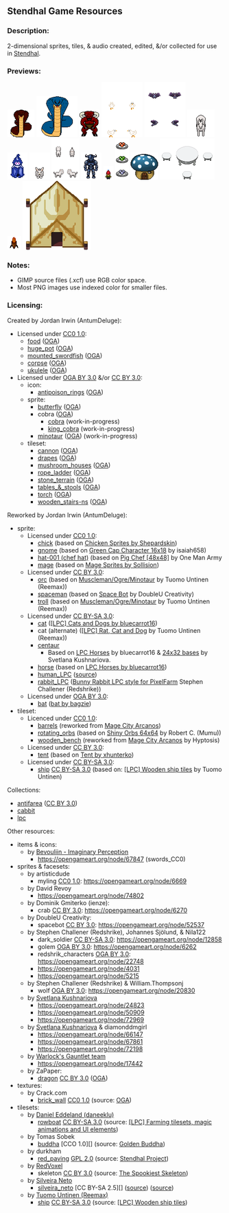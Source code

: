 ## Stendhal Game Resources


### **Description:**

2-dimensional sprites, tiles, & audio created, edited, &/or collected for use in [Stendhal](https://stendhalgame.org/).


### **Previews:**

![cobra](https://raw.githubusercontent.com/AntumDeluge/game-resources/master/sprite/animal/cobra/preview.gif)
![king_cobra](https://raw.githubusercontent.com/AntumDeluge/game-resources/master/sprite/animal/king_cobra/preview.gif)
![minotaur](https://raw.githubusercontent.com/AntumDeluge/game-resources/master/sprite/creature/minotaur/preview.gif)
![chick](https://raw.githubusercontent.com/AntumDeluge/game-resources/master/sprite/animal/chick/preview.gif)
![bat](https://raw.githubusercontent.com/AntumDeluge/game-resources/master/sprite/animal/bat/preview.gif)
![horse_white](https://raw.githubusercontent.com/AntumDeluge/game-resources/master/sprite/animal/horse/preview.gif)
![mage](https://raw.githubusercontent.com/AntumDeluge/game-resources/master/sprite/character/mage/preview.gif)
![rabbit](https://raw.githubusercontent.com/AntumDeluge/game-resources/master/sprite/animal/rabbit_LPC/preview.gif)
![cat](https://raw.githubusercontent.com/AntumDeluge/game-resources/master/sprite/animal/cat/preview.gif)
![dark_soldier](https://raw.githubusercontent.com/AntumDeluge/game-resources/master/sprite/character/dark_soldier/preview.gif)
![gnome](https://raw.githubusercontent.com/AntumDeluge/game-resources/master/sprite/creature/gnome/preview.gif)
![antipoison_rings](https://raw.githubusercontent.com/AntumDeluge/game-resources/master/icon/antipoison_rings/preview.png)
![mushroom_houses](https://raw.githubusercontent.com/AntumDeluge/game-resources/master/tileset/mushroom_houses/preview.png)
![tables_&_stools](https://raw.githubusercontent.com/AntumDeluge/game-resources/master/tileset/tables_&_stools/preview-1.png)
![torch](https://raw.githubusercontent.com/AntumDeluge/game-resources/master/tileset/torch/preview.gif)
![tent](https://raw.githubusercontent.com/AntumDeluge/game-resources/master/tileset/tent/preview.png)


### **Notes:**

- GIMP source files (.xcf) use RGB color space.
- Most PNG images use indexed color for smaller files.


### **Licensing:**

Created by Jordan Irwin (AntumDeluge):
- Licensed under [CC0 1.0][]:
  - [food](tileset/food) ([OGA](https://opengameart.org/node/20711))
  - [huge_pot](tileset/huge_pot) ([OGA](https://opengameart.org/node/79171))
  - [mounted_swordfish](tileset/building/decor) ([OGA](https://opengameart.org/node/79120))
  - [corpse](tileset/corpse) ([OGA](https://opengameart.org/node/79121))
  - [ukulele](tileset/instrument) ([OGA](https://opengameart.org/node/79149))
- Licensed under [OGA BY 3.0][] &/or [CC BY 3.0][]:
  - icon:
    - [antipoison_rings](icon/antipoison_rings) ([OGA](https://opengameart.org/node/20712))
  - sprite:
    - [butterfly](sprite/animal/butterfly) ([OGA](https://opengameart.org/node/79095))
    - cobra ([OGA](https://opengameart.org/node/20678))
      - [cobra](sprite/animal/cobra) (work-in-progress)
      - [king_cobra](sprite/animal/king_cobra) (work-in-progress)
    - [minotaur](sprite/creature/minotaur) ([OGA](https://opengameart.org/node/76913)) (work-in-progress)
  - tileset:
    - [cannon](tileset/cannon) ([OGA](https://opengameart.org/node/79098))
    - [drapes](tileset/drapes) ([OGA](https://opengameart.org/node/79123))
    - [mushroom_houses](tileset/mushroom_houses) ([OGA](https://opengameart.org/node/20713))
    - [rope_ladder](tileset/rope_ladder) ([OGA](https://opengameart.org/node/79116))
    - [stone_terrain](tileset/terrain/stone) ([OGA](https://opengameart.org/node/79141))
    - [tables_&_stools](tileset/tables_&_stools) ([OGA](https://opengameart.org/node/20715))
    - [torch](tileset/torch) ([OGA](https://opengameart.org/node/20714))
    - [wooden_stairs-ns](tileset/building/stairs) ([OGA](https://opengameart.org/node/79115))

Reworked by Jordan Irwin (AntumDeluge):
- sprite:
  - Licensed under [CC0 1.0][]:
    - [chick](sprite/animal/chick) (based on [Chicken Sprites by Shepardskin](https://opengameart.org/node/21393))
    - [gnome](sprite/creature/gnome) (based on [Green Cap Character 16x18](https://opengameart.org/node/66252) by isaiah658)
    - [hat-001 (chef hat)](sprite/character/outfit/PNG/24x32/hat-001.png) (based on [Pig Chef [48x48]](https://opengameart.org/node/69527) by One Man Army
    - [mage](sprite/character/mage) (based on [Mage Sprites by Sollision](https://opengameart.org/node/52761))
  - Licensed under [CC BY 3.0][]:
    - [orc](sprite/creature/orc) (based on [Muscleman/Ogre/Minotaur](https://opengameart.org/node/24876) by Tuomo Untinen (Reemax))
    - [spaceman](sprite/character/spaceman) (based on [Space Bot](https://opengameart.org/node/52537) by DoubleU Creativity)
    - [troll](sprite/creature/troll) (based on [Muscleman/Ogre/Minotaur](https://opengameart.org/node/24876) by Tuomo Untinen (Reemax))
  - Licensed under [CC BY-SA 3.0][]:
    - [cat](sprite/animal/cat) ([[LPC] Cats and Dogs by bluecarrot16](https://opengameart.org/node/69399))
    - cat (alternate) ([[LPC] Rat, Cat and Dog](https://opengameart.org/node/39573) by Tuomo Untinen (Reemax))
    - [centaur](sprite/creature/centaur)
      - Based on [LPC Horses](https://opengameart.org/node/69398) by bluecarrot16 & [24x32 bases](https://opengameart.org/node/24944) by Svetlana Kushnariova.
    - [horse](sprite/animal/horse) (based on [LPC Horses by bluecarrot16](https://opengameart.org/node/69398))
    - [human_LPC](sprite/character/human_LPC) ([source](https://opengameart.org/node/32390))
    - [rabbit_LPC](sprite/animal/rabbit_LPC) ([Bunny Rabbit LPC style for PixelFarm](https://opengameart.org/node/14851) Stephen Challener (Redshrike))
  - Licensed under [OGA BY 3.0][]:
    - [bat](sprite/animal/bat) ([bat by bagzie](https://opengameart.org/node/26447))
- tileset:
  - Licenced under [CC0 1.0][]:
    - [barrels](tileset/barrels) (reworked from [Mage City Arcanos](https://opengameart.org/node/11192))
    - [rotating_orbs](tileset/rotating_orbs) (based on [Shiny Orbs 64x64]() by Robert C. (Mumu))
    - [wooden_bench](tileset/bench) (reworked from [Mage City Arcanos](https://opengameart.org/node/11192) by Hyptosis)
  - Licensed under [CC BY 3.0][]:
    - [tent](tileset/tent) (based on [Tent by xhunterko](https://opengameart.org/node/55237))
  - Licensed under [CC BY-SA 3.0][]:
    - [ship](tileset/ship) [CC BY-SA 3.0][] (based on: [[LPC] Wooden ship tiles](https://opengameart.org/node/38270) by Tuomo Untinen)


Collections:
- [antifarea](collection/antifarea/sources.md) ([CC BY 3.0][])
- [cabbit](collection/cabbit/sources.md)
- [lpc](collection/lpc/sources.md)

Other resources:
- items & icons:
  - by [Bevouliin - Imaginary Perception](http://bevouliin.com/)
    - https://opengameart.org/node/67847 (swords_CC0)
- sprites & facesets:
  - by artisticdude
    - myling [CC0 1.0][]: https://opengameart.org/node/6669
  - by David Revoy
    - https://opengameart.org/node/74802
  - by Dominik Gmiterko (ienze):
    - crab [CC BY 3.0][]: https://opengameart.org/node/6270
  - by DoubleU Creativity:
    - spacebot [CC BY 3.0][]: https://opengameart.org/node/52537
  - by Stephen Challener (Redshrike), Johannes Sjölund, & Nila122
    - dark_soldier [CC BY-SA 3.0][]: https://opengameart.org/node/12858
    - golem [OGA BY 3.0][]: https://opengameart.org/node/6262
    - redshrik_characters [OGA BY 3.0][]: https://opengameart.org/node/22748
    - https://opengameart.org/node/4031
    - https://opengameart.org/node/5215
  - by Stephen Challener (Redshrike) & William.Thompsonj
    - wolf [OGA BY 3.0][]: https://opengameart.org/node/20830
  - by [Svetlana Kushnariova][]
    - https://opengameart.org/node/24823
    - https://opengameart.org/node/50909
    - https://opengameart.org/node/72969
  - by [Svetlana Kushnariova][] & diamonddmgirl
    - https://opengameart.org/node/66147
    - https://opengameart.org/node/67861
    - https://opengameart.org/node/72198
  - by [Warlock's Gauntlet team](https://musztardasarepska.pl/wgdown/)
    - https://opengameart.org/node/17442
  - by ZaPaper:
    - [dragon](sprite/creature/dragon) [CC BY 3.0][] ([OGA](https://opengameart.org/node/79018))
- textures:
  - by Crack.com
    - [brick_wall](texture/brick_wall) [CC0 1.0][] (source: [OGA](https://opengameart.org/node/2048))
- tilesets:
  - by [Daniel Eddeland (daneeklu)](https://opengameart.org/user/2667)
    - [rowboat](tileset/rowboat) [CC BY-SA 3.0][] (source: [[LPC] Farming tilesets, magic animations and UI 
elements](https://opengameart.org/node/11117))
  - by Tomas Sobek
    - [buddha](tileset/statue/buddha) [CCO 1.0][] (source: [Golden Buddha](https://openclipart.org/detail/79567))
  - by durkham
    - [red_paving](tileset/terrain/red_paving) [GPL 2.0][] (source: [Stendhal Project](https://github.com/arianne/stendhal/blob/1de18c7/tiled/tileset/ground/red_paving.png))
  - by [RedVoxel](https://opengameart.org/user/48490)
    - skeleton [CC BY 3.0][] (source: [The Spookiest Skeleton](https://opengameart.org/node/77815))
  - by [Silveira Neto](http://silveiraneto.net/)
    - [silveira_neto](tileset/silveira_neto) [CC BY-SA 2.5][] ([source](http://silveiraneto.net/2009/07/31/my-free-tileset-version-10))
([source](http://silveiraneto.net/2008/12/31/my-free-tileset-version-6))
  - by [Tuomo Untinen (Reemax)](https://opengameart.org/user/5257)
    - [ship](tileset/ship) [CC BY-SA 3.0][] (source: [[LPC] Wooden ship tiles](https://opengameart.org/node/38270))


[CC0 1.0]: docs/licenses/CC0-1.0.txt
[CC BY 3.0]: LICENSE.txt
[CC BY-SA 3.0]: docs/licenses/CC-BY-SA-3.0.txt
[GPL 2.0]: docs/licenses/GPL-2.0.txt
[OGA BY 3.0]: docs/licenses/OGA-BY-3.0.txt

[Svetlana Kushnariova]: mailto:lana-chan@yandex.ru
